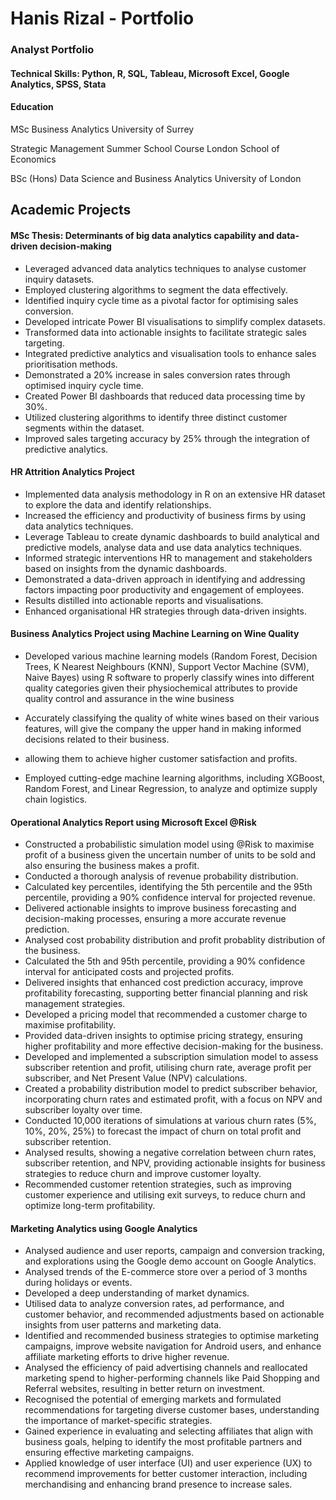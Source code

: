 # Hanis Rizal - Portfolio

### Analyst Portfolio

#### Technical Skills: Python, R, SQL, Tableau, Microsoft Excel, Google Analytics, SPSS, Stata 

#### Education

MSc Business Analytics University of Surrey

Strategic Management Summer School Course London School of Economics

BSc (Hons) Data Science and Business Analytics University of London

## Academic Projects

#### MSc Thesis: Determinants of big data analytics capability and data- driven decision-making

- Leveraged advanced data analytics techniques to analyse customer inquiry datasets.
- Employed clustering algorithms to segment the data effectively.
- Identified inquiry cycle time as a pivotal factor for optimising sales conversion.
- Developed intricate Power BI visualisations to simplify complex datasets.
- Transformed data into actionable insights to facilitate strategic sales targeting.
- Integrated predictive analytics and visualisation tools to enhance sales prioritisation methods.
- Demonstrated a 20% increase in sales conversion rates through optimised inquiry cycle time.
- Created Power BI dashboards that reduced data processing time by 30%.
- Utilized clustering algorithms to identify three distinct customer segments within the dataset.
- Improved sales targeting accuracy by 25% through the integration of predictive analytics.

#### HR Attrition Analytics Project
- Implemented data analysis methodology in R on an extensive HR dataset to explore the data and identify relationships.
- Increased the efficiency and productivity of business firms by using data analytics techniques. 
- Leverage Tableau to create dynamic dashboards to build analytical and predictive models, analyse data and use data analytics techniques.
- Informed strategic interventions HR to management and stakeholders based on insights from the dynamic dashboards.
- Demonstrated a data-driven approach in identifying and addressing factors impacting poor productivity and engagement of employees.
- Results distilled into actionable reports and visualisations.
- Enhanced organisational HR strategies through data-driven insights.

#### Business Analytics Project using Machine Learning on Wine Quality
- Developed various machine learning models (Random Forest, Decision Trees, K Nearest Neighbours (KNN), Support Vector Machine (SVM), Naive Bayes) using R software to properly classify wines into different quality categories given their physiochemical attributes to provide quality control and assurance in the wine business
- Accurately classifying the quality of white wines based on their various features, will give the company the upper hand in making informed decisions related to their business.

-  allowing them to achieve higher customer satisfaction and profits.
- Employed cutting-edge machine learning algorithms, including XGBoost, Random Forest, and Linear Regression, to analyze and optimize supply chain logistics.

#### Operational Analytics Report using Microsoft Excel @Risk
- Constructed a probabilistic simulation model using @Risk to maximise profit of a business given the uncertain number of units to be sold and also ensuring the business makes a profit.
- Conducted a thorough analysis of revenue probability distribution. 
- Calculated key percentiles, identifying the 5th percentile and the 95th percentile, providing a 90% confidence interval for projected revenue.
- Delivered actionable insights to improve business forecasting and decision-making processes, ensuring a more accurate revenue prediction.
- Analysed cost probability distribution and profit probablity distribution of the business. 
- Calculated the 5th and 95th percentile, providing a 90% confidence interval for anticipated costs and projected profits.
- Delivered insights that enhanced cost prediction accuracy, improve profitability forecasting, supporting better financial planning and risk management strategies. 
- Developed a pricing model that recommended a customer charge to maximise profitability.
- Provided data-driven insights to optimise pricing strategy, ensuring higher profitability and more effective decision-making for the business.
- Developed and implemented a subscription simulation model to assess subscriber retention and profit, utilising churn rate, average profit per subscriber, and Net Present Value (NPV) calculations.
- Created a probability distribution model to predict subscriber behavior, incorporating churn rates and estimated profit, with a focus on NPV and subscriber loyalty over time.
- Conducted 10,000 iterations of simulations at various churn rates (5%, 10%, 20%, 25%) to forecast the impact of churn on total profit and subscriber retention.
- Analysed results, showing a negative correlation between churn rates, subscriber retention, and NPV, providing actionable insights for business strategies to reduce churn and improve customer loyalty.
- Recommended customer retention strategies, such as improving customer experience and utilising exit surveys, to reduce churn and optimize long-term profitability.

#### Marketing Analytics using Google Analytics
- Analysed audience and user reports, campaign and conversion tracking, and explorations using the Google demo account on Google Analytics.
- Analysed trends of the E-commerce store over a period of 3 months during holidays or events.
- Developed a deep understanding of market dynamics. 
- Utilised data to analyze conversion rates, ad performance, and customer behavior, and recommended adjustments based on actionable insights from user patterns and marketing data.
- Identified and recommended business strategies to optimise marketing campaigns, improve website navigation for Android users, and enhance affiliate marketing efforts to drive higher revenue.
- Analysed the efficiency of paid advertising channels and reallocated marketing spend to higher-performing channels like Paid Shopping and Referral websites, resulting in better return on investment.
- Recognised the potential of emerging markets and formulated recommendations for targeting diverse customer bases, understanding the importance of market-specific strategies.
- Gained experience in evaluating and selecting affiliates that align with business goals, helping to identify the most profitable partners and ensuring effective marketing campaigns. 
- Applied knowledge of user interface (UI) and user experience (UX) to recommend improvements for better customer interaction, including merchandising and enhancing brand presence to increase sales.

